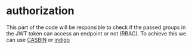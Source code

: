 # authorization

This part of the code will be responsible to check if the passed groups in the JWT token can access
an endpoint or not (RBAC). To achieve this we can use [CASBIN](https://casbin.org/) or
[indigo](github.com/ezachrisen/indigo)